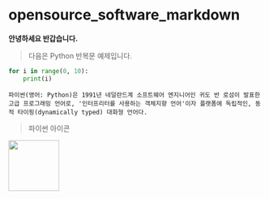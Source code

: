 # opensource_software_markdown
**안녕하세요 반갑습니다.**

> 다음은 Python 반복문 예제입니다.

```python
for i in range(0, 10):
	print(i)
```

`파이썬(영어: Python)은 1991년 네덜란드계 소프트웨어 엔지니어인 귀도 반 로섬이 발표한 고급 프로그래밍 언어로, '인터프리터를 사용하는 객체지향 언어'이자 플랫폼에 독립적인, 동적 타이핑(dynamically typed) 대화형 언어다.`

> 파이썬 아이콘
<img style="width: 100px;" src="https://upload.wikimedia.org/wikipedia/commons/thumb/c/c3/Python-logo-notext.svg/1200px-Python-logo-notext.svg.png" />
